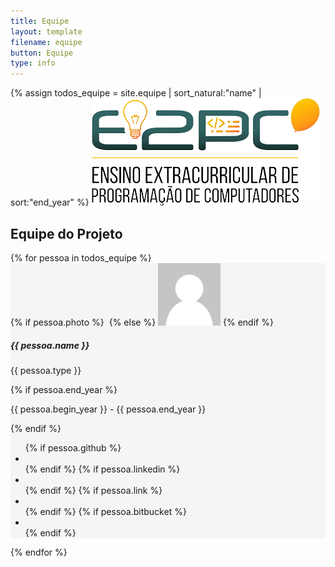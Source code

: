 ```yaml
---
title: Equipe
layout: template
filename: equipe
button: Equipe
type: info
---
```


{% assign todos_equipe = site.equipe | sort_natural:"name" | sort:"end_year" %}
![](../assets/images/logo_e2pc.png) 

## Equipe do Projeto  
<div class="container">
    <div class="row text-center">
        {% for pessoa in todos_equipe %}
            <div class="col-xl-4 mb-5">
                <div class="align-items-center d-flex dis flex-column px-4 py-5 rounded shadow-sm h-100" style="background-color: #f5f5f5 !important;">
                    {% if pessoa.photo %}
                        <img src="/assets/profile_images/{{ pessoa.photo }}.jpg" alt="" width="100" class="img-fluid rounded-circle mb-3 img-thumbnail shadow-sm">
                    {% else %}
                        <img src="/assets/profile_images/default.jpg" alt="" width="100" class="img-fluid rounded-circle mb-3 img-thumbnail shadow-sm">
                    {% endif %}
                    <h5 class="mb-0">{{ pessoa.name }}</h5>
                    <p class="mb-0 small text-muted align-center">{{ pessoa.type }}</p>
                    {% if pessoa.end_year %}
                        <p class="small text-muted">{{ pessoa.begin_year }} - {{ pessoa.end_year }}</p>
                    {% endif %}
                    <ul class="social mb-0 list-inline mt-3">
                        {% if pessoa.github %}
                            <li class="list-inline-item">
                                <a href="{{ pessoa.github }}" target="_blank"><i class="fa fa-github"></i></a>
                            </li>
                        {% endif %}
                        {% if pessoa.linkedin %}
                            <li class="list-inline-item">
                                <a href="{{ pessoa.linkedin }}" target="_blank"><i class="fa fa-linkedin"></i></a>
                            </li>
                        {% endif %}
                        {% if pessoa.link %}
                            <li class="list-inline-item">
                                <a href="{{ pessoa.link }}" target="_blank"><i class="fa fa-link"></i></a>
                            </li>
                        {% endif %}
                        {% if pessoa.bitbucket %}
                            <li class="list-inline-item">
                                <a href="{{ pessoa.bitbucket }}" target="_blank"><i class="fa  fa-bitbucket"></i></a>
                            </li>
                        {% endif %}
                    </ul>
                </div>
            </div>
        {% endfor %}
    </div>
</div>
